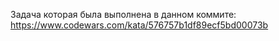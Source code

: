 Задача которая была выполнена в данном коммите: https://www.codewars.com/kata/576757b1df89ecf5bd00073b